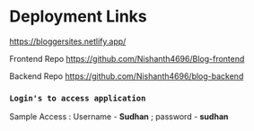 # Deployment Links

<a href="https://bloggersites.netlify.app/">https://bloggersites.netlify.app/</a>

<p>Frontend Repo <a href="https://github.com/Nishanth4696/Blog-frontend">https://github.com/Nishanth4696/Blog-frontend</a></p>

<p>Backend Repo <a href="https://github.com/Nishanth4696/blog-backend">https://github.com/Nishanth4696/blog-backend</a></p>

### `Login's to access application`

<div><p>Sample Access : Username - <b>Sudhan</b> ; password - <b> sudhan </b> </p> </div>
